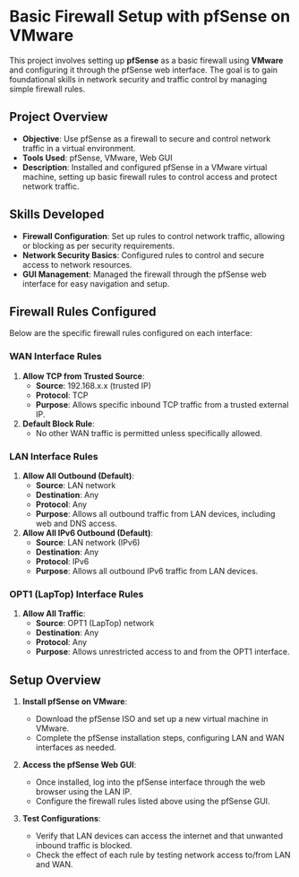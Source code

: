 
# Basic Firewall Setup with pfSense on VMware

This project involves setting up **pfSense** as a basic firewall using **VMware** and configuring it through the pfSense web interface. The goal is to gain foundational skills in network security and traffic control by managing simple firewall rules.

## Project Overview

- **Objective**: Use pfSense as a firewall to secure and control network traffic in a virtual environment.
- **Tools Used**: pfSense, VMware, Web GUI
- **Description**: Installed and configured pfSense in a VMware virtual machine, setting up basic firewall rules to control access and protect network traffic.

## Skills Developed

- **Firewall Configuration**: Set up rules to control network traffic, allowing or blocking as per security requirements.
- **Network Security Basics**: Configured rules to control and secure access to network resources.
- **GUI Management**: Managed the firewall through the pfSense web interface for easy navigation and setup.

## Firewall Rules Configured

Below are the specific firewall rules configured on each interface:

### **WAN Interface Rules**
1. **Allow TCP from Trusted Source**:
   - **Source**: 192.168.x.x (trusted IP)
   - **Protocol**: TCP
   - **Purpose**: Allows specific inbound TCP traffic from a trusted external IP.
2. **Default Block Rule**:
   - No other WAN traffic is permitted unless specifically allowed.

### **LAN Interface Rules**
1. **Allow All Outbound (Default)**:
   - **Source**: LAN network
   - **Destination**: Any
   - **Protocol**: Any
   - **Purpose**: Allows all outbound traffic from LAN devices, including web and DNS access.
2. **Allow All IPv6 Outbound (Default)**:
   - **Source**: LAN network (IPv6)
   - **Destination**: Any
   - **Protocol**: IPv6
   - **Purpose**: Allows all outbound IPv6 traffic from LAN devices.

### **OPT1 (LapTop) Interface Rules**
1. **Allow All Traffic**:
   - **Source**: OPT1 (LapTop) network
   - **Destination**: Any
   - **Protocol**: Any
   - **Purpose**: Allows unrestricted access to and from the OPT1 interface.

## Setup Overview

1. **Install pfSense on VMware**:
   - Download the pfSense ISO and set up a new virtual machine in VMware.
   - Complete the pfSense installation steps, configuring LAN and WAN interfaces as needed.

2. **Access the pfSense Web GUI**:
   - Once installed, log into the pfSense interface through the web browser using the LAN IP.
   - Configure the firewall rules listed above using the pfSense GUI.

3. **Test Configurations**:
   - Verify that LAN devices can access the internet and that unwanted inbound traffic is blocked.
   - Check the effect of each rule by testing network access to/from LAN and WAN.


